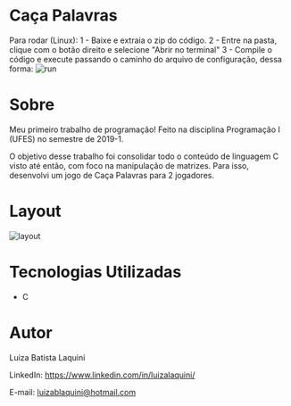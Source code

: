 # Caça Palavras
Para rodar (Linux):
1 - Baixe e extraia o zip do código.
2 - Entre na pasta, clique com o botão direito e selecione "Abrir no terminal"
3 - Compile o código e execute passando o caminho do arquivo de configuração, dessa forma:
![run](https://user-images.githubusercontent.com/72242547/156043102-db6e8a15-b89e-4550-b780-2362f2e638c7.png)


# Sobre
Meu primeiro trabalho de programação! Feito na disciplina Programação I (UFES) no semestre de 2019-1.

O objetivo desse trabalho foi consolidar todo o conteúdo de linguagem C visto até então, com foco na manipulação de matrizes. Para isso, desenvolvi um jogo de Caça Palavras para 2 jogadores.

# Layout
![layout](https://user-images.githubusercontent.com/72242547/156042687-0db30c0e-d2d1-48af-abe6-245aa3fe4b4a.png)

# Tecnologias Utilizadas
- C

# Autor

Luiza Batista Laquini

LinkedIn: https://www.linkedin.com/in/luizalaquini/

E-mail: luizablaquini@hotmail.com
